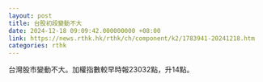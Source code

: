 ```yaml
---
layout: post
title: 台股初段變動不大
date: 2024-12-18 09:09:42.000000000 +08:00
link: https://news.rthk.hk/rthk/ch/component/k2/1783941-20241218.htm
categories: rthk
---
```


台灣股市變動不大。加權指數較早時報23032點，升14點。
